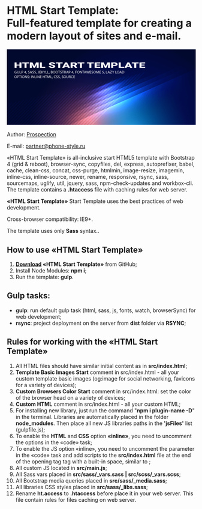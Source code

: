 <h1><strong>HTML Start Template:</strong> <br>Full-featured template for creating a modern layout of sites and e-mail.</h1>

<p>
	<img src="https://github.com/shamhaner/GULP/blob/master/src/img/_src/preview.png" alt="HTML Start Template">
</p>

<p>Author: <a href="http://https://xn--80aseleljd.xn--p1ai/" target="_blank">Prospection</a></p>
<p>E-mail: <a href="mailto:partner@phone-style.ru" target="_blank">partner@phone-style.ru</a></p>

<p>«HTML Start Template» is all-inclusive start HTML5 template with Bootstrap 4 (grid & reboot), browser-sync, copyfiles, del, express, autoprefixer, babel, cache, clean-css, concat, css-purge, htmlmin, image-resize, imagemin, inline-css, inline-source, newer, rename, responsive, rsync, sass, sourcemaps, uglify, util, jquery, sass, npm-check-updates and workbox-cli. The template contains a <strong>.htaccess</strong> file with caching rules for web server.</p>

<p><strong>«HTML Start Template»</strong> Start Template uses the best practices of web development.</p>

<p>Cross-browser compatibility: IE9+.</p>

<p>The template uses only <strong>Sass</strong> syntax..</p>

<h2>How to use «HTML Start Template»</h2>

<ol>
	<li><strong><a href="https://github.com/shamhaner/GULP/archive/master.zip">Download</a> «HTML Start Template»</strong> from GitHub;</li>
	<li>Install Node Modules: <strong>npm i</strong>;</li>
	<li>Run the template: <strong>gulp</strong>.</li>
</ol>

<h2>Gulp tasks:</h2>

<ul>
	<li><strong>gulp</strong>: run default gulp task (html, sass, js, fonts, watch, browserSync) for web development;</li>
	<li><strong>rsync</strong>: project deployment on the server from <strong>dist</strong> folder via <strong>RSYNC</strong>;</li>
</ul>

<h2>Rules for working with the «HTML Start Template»</h2>

<ol>
	<li>All HTML files should have similar initial content as in <strong>src/index.html</strong>;</li>
	<li><strong>Template Basic Images Start</strong> comment in src/index.html - all your custom template basic images (og:image for social networking, favicons for a variety of devices);</li>
	<li><strong>Custom Browsers Color Start</strong> comment in src/index.html: set the color of the browser head on a variety of devices;</li>
	<li><strong>Custom HTML</strong> comment in src/index.html - all your custom HTML;</li>
	<li>For installing new library, just run the command "<strong>npm i plugin-name -D</strong>" in the terminal. Libraries are automatically placed in the folder <strong>node_modules</strong>. Then place all new JS libraries paths in the <strong>'jsFiles'</strong> list (gulpfile.js);</li>		
	<li>To enable the <strong>HTML</strong> and <strong>CSS</strong> option <strong>«inline»</strong>, you need to uncomment the options in the «code» task;</li>
	<li>To enable the JS option «inline», you need to uncomment the parameter in the «code» task and add scripts to the <strong>src/index.html</strong> file at the end of the opening tag tag with a built-in space, similar to <script src = "main.js" <strong>inline</strong>></script>;</li>	
	<li>All custom JS located in <strong>src/main.js</strong>;</li>
	<li>All Sass vars placed in <strong>src/sass/_vars.sass | src/scss/_vars.scss</strong>;</li>
	<li>All Bootstrap media queries placed in <strong>src/sass/_media.sass</strong>;</li>
	<li>All libraries CSS styles placed in <strong>src/sass/_libs.sass</strong>;</li>
	<li>Rename <strong>ht.access</strong> to <strong>.htaccess</strong> before place it in your web server. This file contain rules for files caching on web server.</li>
</ol>

